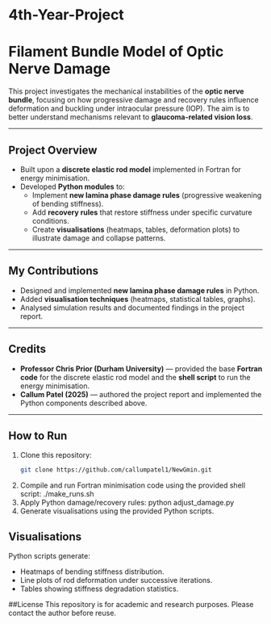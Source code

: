 ﻿# 4th-Year-Project
# Filament Bundle Model of Optic Nerve Damage

This project investigates the mechanical instabilities of the **optic nerve bundle**, focusing on how progressive damage and recovery rules influence deformation and buckling under intraocular pressure (IOP). The aim is to better understand mechanisms relevant to **glaucoma-related vision loss**.

---

## Project Overview
- Built upon a **discrete elastic rod model** implemented in Fortran for energy minimisation.  
- Developed **Python modules** to:  
  - Implement **new lamina phase damage rules** (progressive weakening of bending stiffness).  
  - Add **recovery rules** that restore stiffness under specific curvature conditions.  
  - Create **visualisations** (heatmaps, tables, deformation plots) to illustrate damage and collapse patterns.  

---

## My Contributions
- Designed and implemented **new lamina phase damage rules** in Python.  
- Added **visualisation techniques** (heatmaps, statistical tables, graphs).  
- Analysed simulation results and documented findings in the project report.  

---

## Credits
- **Professor Chris Prior (Durham University)** — provided the base **Fortran code** for the discrete elastic rod model and the **shell script** to run the energy minimisation.  
- **Callum Patel (2025)** — authored the project report and implemented the Python components described above.  

---

## How to Run
1. Clone this repository:  
   ```bash
   git clone https://github.com/callumpatel1/NewGmin.git
2. Compile and run Fortran minimisation code using the provided shell script:
   ./make_runs.sh
3. Apply Python damage/recovery rules:
   python adjust_damage.py
4. Generate visualisations using the provided Python scripts.

## Visualisations
Python scripts generate:
- Heatmaps of bending stiffness distribution.
- Line plots of rod deformation under successive iterations.
- Tables showing stiffness degradation statistics.

##License
This repository is for academic and research purposes. Please contact the author before reuse.

